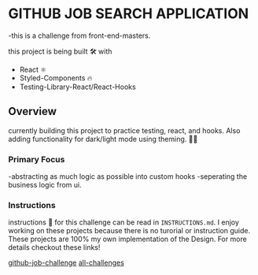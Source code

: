 # GITHUB JOB SEARCH APPLICATION

-this is a challenge from front-end-masters.

this project is being built 🛠️ with

- React ⚛️
- Styled-Components 🔥
- Testing-Library-React/React-Hooks

## Overview

currently building this project to practice testing, react, and hooks.
Also adding functionality for dark/light mode using theming. 🌙🌞

### Primary Focus

-abstracting as much logic as possible into custom hooks
-seperating the business logic from ui.

### Instructions

instructions 📝 for this challenge can be read in `INSTRUCTIONS.md`. I enjoy working on these projects because there is no turorial or instruction guide. These projects are 100% my own implementation of the Design. For more details checkout these links!

[github-job-challenge](https://www.frontendmentor.io/challenges/github-jobs-api-93L-NL6rP)
[all-challenges](https://www.frontendmentor.io/challenges)
